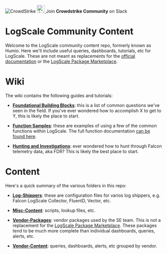 ![CrowdStrike](https://www.crowdstrike.com/wp-content/uploads/2022/09/CS_Logo_2022_In-Line_All-Red_RGB.png)
<a href="https://community.humio.com/">
   <img src="https://community.humio.com/assets/slack.svg" alt="Join Crowdstrike Community on Slack" width="25"/>
</a> Join **Crowdstrike Community** on Slack<br/>

# LogScale Community Content

Welcome to the LogScale community content repo, formerly known as Humio. Here we'll include useful queries, dashboards, tutorials, etc for LogScale. These are not meant as replacements for the [official documentation](https://library.humio.com) or the [LogScale Package Marketplace](https://library.humio.com/humio-server/packages-marketplace.html).

# Wiki

The wiki contains the following guides and tutorials:

- **[Foundational Building Blocks](https://github.com/CrowdStrike/logscale-community-content/wiki/Foundational-Building-Blocks)**: this is a list of common questions we've seen in the field. If you've ever wondered how to accomplish X to get to Y, this is likely the place to start. 
 
- **[Function Samples](https://github.com/CrowdStrike/logscale-community-content/wiki/Function-Samples)**: these are examples of using a few of the common functions within LogScale. The full function documentation [can be found here](https://library.humio.com/falcon-logscale/functions.html). 

- **[Hunting and Investigations](https://github.com/CrowdStrike/logscale-community-content/wiki/Hunting-and-Investigations)**: ever wondered how to hunt through Falcon telemetry data, aka FDR? This is likely the best place to start. 

# Content

Here's a quick summary of the various folders in this repo:

- **[Log-Shippers](Log-Shippers)**: these are configuration files for varios log shippers, e.g. Falcon LogScale Collector, FluentD, Vector, etc.

- **[Misc-Content](Misc-Content)**: scripts, lookup files, etc. 

- **[Vendor-Packages](Vendor-Content)**: vendor packages used by the SE team. This is not a replacement for the [LogScale Package Marketplace](https://library.humio.com/humio-server/packages-marketplace.html). These packages tend to be much more complete than individual dashboards, queries, alerts, etc. 

- **[Vendor-Content](Vendor-Packages)**: queries, dashboards, alerts, etc grouped by vendor.
